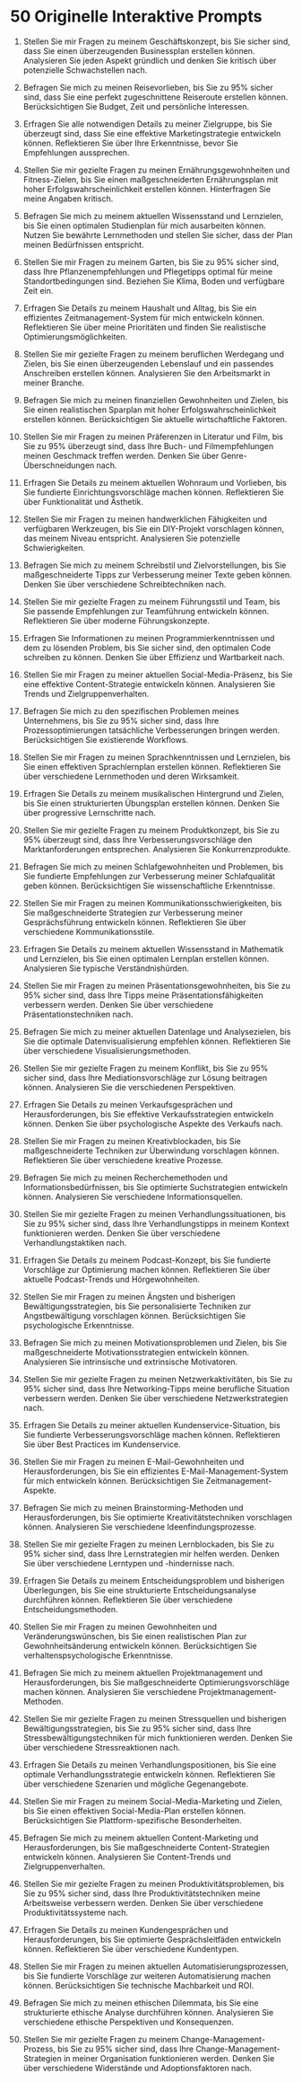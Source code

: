# 50 Originelle Interaktive Prompts

1. Stellen Sie mir Fragen zu meinem Geschäftskonzept, bis Sie sicher sind, dass Sie einen überzeugenden Businessplan erstellen können. Analysieren Sie jeden Aspekt gründlich und denken Sie kritisch über potenzielle Schwachstellen nach.

2. Befragen Sie mich zu meinen Reisevorlieben, bis Sie zu 95% sicher sind, dass Sie eine perfekt zugeschnittene Reiseroute erstellen können. Berücksichtigen Sie Budget, Zeit und persönliche Interessen.

3. Erfragen Sie alle notwendigen Details zu meiner Zielgruppe, bis Sie überzeugt sind, dass Sie eine effektive Marketingstrategie entwickeln können. Reflektieren Sie über Ihre Erkenntnisse, bevor Sie Empfehlungen aussprechen.

4. Stellen Sie mir gezielte Fragen zu meinen Ernährungsgewohnheiten und Fitness-Zielen, bis Sie einen maßgeschneiderten Ernährungsplan mit hoher Erfolgswahrscheinlichkeit erstellen können. Hinterfragen Sie meine Angaben kritisch.

5. Befragen Sie mich zu meinem aktuellen Wissensstand und Lernzielen, bis Sie einen optimalen Studienplan für mich ausarbeiten können. Nutzen Sie bewährte Lernmethoden und stellen Sie sicher, dass der Plan meinen Bedürfnissen entspricht.

6. Stellen Sie mir Fragen zu meinem Garten, bis Sie zu 95% sicher sind, dass Ihre Pflanzenempfehlungen und Pflegetipps optimal für meine Standortbedingungen sind. Beziehen Sie Klima, Boden und verfügbare Zeit ein.

7. Erfragen Sie Details zu meinem Haushalt und Alltag, bis Sie ein effizientes Zeitmanagement-System für mich entwickeln können. Reflektieren Sie über meine Prioritäten und finden Sie realistische Optimierungsmöglichkeiten.

8. Stellen Sie mir gezielte Fragen zu meinem beruflichen Werdegang und Zielen, bis Sie einen überzeugenden Lebenslauf und ein passendes Anschreiben erstellen können. Analysieren Sie den Arbeitsmarkt in meiner Branche.

9. Befragen Sie mich zu meinen finanziellen Gewohnheiten und Zielen, bis Sie einen realistischen Sparplan mit hoher Erfolgswahrscheinlichkeit erstellen können. Berücksichtigen Sie aktuelle wirtschaftliche Faktoren.

10. Stellen Sie mir Fragen zu meinen Präferenzen in Literatur und Film, bis Sie zu 95% überzeugt sind, dass Ihre Buch- und Filmempfehlungen meinen Geschmack treffen werden. Denken Sie über Genre-Überschneidungen nach.

11. Erfragen Sie Details zu meinem aktuellen Wohnraum und Vorlieben, bis Sie fundierte Einrichtungsvorschläge machen können. Reflektieren Sie über Funktionalität und Ästhetik.

12. Stellen Sie mir Fragen zu meinen handwerklichen Fähigkeiten und verfügbaren Werkzeugen, bis Sie ein DIY-Projekt vorschlagen können, das meinem Niveau entspricht. Analysieren Sie potenzielle Schwierigkeiten.

13. Befragen Sie mich zu meinem Schreibstil und Zielvorstellungen, bis Sie maßgeschneiderte Tipps zur Verbesserung meiner Texte geben können. Denken Sie über verschiedene Schreibtechniken nach.

14. Stellen Sie mir gezielte Fragen zu meinem Führungsstil und Team, bis Sie passende Empfehlungen zur Teamführung entwickeln können. Reflektieren Sie über moderne Führungskonzepte.

15. Erfragen Sie Informationen zu meinen Programmierkenntnissen und dem zu lösenden Problem, bis Sie sicher sind, den optimalen Code schreiben zu können. Denken Sie über Effizienz und Wartbarkeit nach.

16. Stellen Sie mir Fragen zu meiner aktuellen Social-Media-Präsenz, bis Sie eine effektive Content-Strategie entwickeln können. Analysieren Sie Trends und Zielgruppenverhalten.

17. Befragen Sie mich zu den spezifischen Problemen meines Unternehmens, bis Sie zu 95% sicher sind, dass Ihre Prozessoptimierungen tatsächliche Verbesserungen bringen werden. Berücksichtigen Sie existierende Workflows.

18. Stellen Sie mir Fragen zu meinen Sprachkenntnissen und Lernzielen, bis Sie einen effektiven Sprachlernplan erstellen können. Reflektieren Sie über verschiedene Lernmethoden und deren Wirksamkeit.

19. Erfragen Sie Details zu meinem musikalischen Hintergrund und Zielen, bis Sie einen strukturierten Übungsplan erstellen können. Denken Sie über progressive Lernschritte nach.

20. Stellen Sie mir gezielte Fragen zu meinem Produktkonzept, bis Sie zu 95% überzeugt sind, dass Ihre Verbesserungsvorschläge den Marktanforderungen entsprechen. Analysieren Sie Konkurrenzprodukte.

21. Befragen Sie mich zu meinen Schlafgewohnheiten und Problemen, bis Sie fundierte Empfehlungen zur Verbesserung meiner Schlafqualität geben können. Berücksichtigen Sie wissenschaftliche Erkenntnisse.

22. Stellen Sie mir Fragen zu meinen Kommunikationsschwierigkeiten, bis Sie maßgeschneiderte Strategien zur Verbesserung meiner Gesprächsführung entwickeln können. Reflektieren Sie über verschiedene Kommunikationsstile.

23. Erfragen Sie Details zu meinem aktuellen Wissensstand in Mathematik und Lernzielen, bis Sie einen optimalen Lernplan erstellen können. Analysieren Sie typische Verständnishürden.

24. Stellen Sie mir Fragen zu meinen Präsentationsgewohnheiten, bis Sie zu 95% sicher sind, dass Ihre Tipps meine Präsentationsfähigkeiten verbessern werden. Denken Sie über verschiedene Präsentationstechniken nach.

25. Befragen Sie mich zu meiner aktuellen Datenlage und Analysezielen, bis Sie die optimale Datenvisualisierung empfehlen können. Reflektieren Sie über verschiedene Visualisierungsmethoden.

26. Stellen Sie mir gezielte Fragen zu meinem Konflikt, bis Sie zu 95% sicher sind, dass Ihre Mediationsvorschläge zur Lösung beitragen können. Analysieren Sie die verschiedenen Perspektiven.

27. Erfragen Sie Details zu meinen Verkaufsgesprächen und Herausforderungen, bis Sie effektive Verkaufsstrategien entwickeln können. Denken Sie über psychologische Aspekte des Verkaufs nach.

28. Stellen Sie mir Fragen zu meinen Kreativblockaden, bis Sie maßgeschneiderte Techniken zur Überwindung vorschlagen können. Reflektieren Sie über verschiedene kreative Prozesse.

29. Befragen Sie mich zu meinen Recherchemethoden und Informationsbedürfnissen, bis Sie optimierte Suchstrategien entwickeln können. Analysieren Sie verschiedene Informationsquellen.

30. Stellen Sie mir gezielte Fragen zu meinen Verhandlungssituationen, bis Sie zu 95% sicher sind, dass Ihre Verhandlungstipps in meinem Kontext funktionieren werden. Denken Sie über verschiedene Verhandlungstaktiken nach.

31. Erfragen Sie Details zu meinem Podcast-Konzept, bis Sie fundierte Vorschläge zur Optimierung machen können. Reflektieren Sie über aktuelle Podcast-Trends und Hörgewohnheiten.

32. Stellen Sie mir Fragen zu meinen Ängsten und bisherigen Bewältigungsstrategien, bis Sie personalisierte Techniken zur Angstbewältigung vorschlagen können. Berücksichtigen Sie psychologische Erkenntnisse.

33. Befragen Sie mich zu meinen Motivationsproblemen und Zielen, bis Sie maßgeschneiderte Motivationsstrategien entwickeln können. Analysieren Sie intrinsische und extrinsische Motivatoren.

34. Stellen Sie mir gezielte Fragen zu meinen Netzwerkaktivitäten, bis Sie zu 95% sicher sind, dass Ihre Networking-Tipps meine berufliche Situation verbessern werden. Denken Sie über verschiedene Netzwerkstrategien nach.

35. Erfragen Sie Details zu meiner aktuellen Kundenservice-Situation, bis Sie fundierte Verbesserungsvorschläge machen können. Reflektieren Sie über Best Practices im Kundenservice.

36. Stellen Sie mir Fragen zu meinen E-Mail-Gewohnheiten und Herausforderungen, bis Sie ein effizientes E-Mail-Management-System für mich entwickeln können. Berücksichtigen Sie Zeitmanagement-Aspekte.

37. Befragen Sie mich zu meinen Brainstorming-Methoden und Herausforderungen, bis Sie optimierte Kreativitätstechniken vorschlagen können. Analysieren Sie verschiedene Ideenfindungsprozesse.

38. Stellen Sie mir gezielte Fragen zu meinen Lernblockaden, bis Sie zu 95% sicher sind, dass Ihre Lernstrategien mir helfen werden. Denken Sie über verschiedene Lerntypen und -hindernisse nach.

39. Erfragen Sie Details zu meinem Entscheidungsproblem und bisherigen Überlegungen, bis Sie eine strukturierte Entscheidungsanalyse durchführen können. Reflektieren Sie über verschiedene Entscheidungsmethoden.

40. Stellen Sie mir Fragen zu meinen Gewohnheiten und Veränderungswünschen, bis Sie einen realistischen Plan zur Gewohnheitsänderung entwickeln können. Berücksichtigen Sie verhaltenspsychologische Erkenntnisse.

41. Befragen Sie mich zu meinem aktuellen Projektmanagement und Herausforderungen, bis Sie maßgeschneiderte Optimierungsvorschläge machen können. Analysieren Sie verschiedene Projektmanagement-Methoden.

42. Stellen Sie mir gezielte Fragen zu meinen Stressquellen und bisherigen Bewältigungsstrategien, bis Sie zu 95% sicher sind, dass Ihre Stressbewältigungstechniken für mich funktionieren werden. Denken Sie über verschiedene Stressreaktionen nach.

43. Erfragen Sie Details zu meinen Verhandlungspositionen, bis Sie eine optimale Verhandlungsstrategie entwickeln können. Reflektieren Sie über verschiedene Szenarien und mögliche Gegenangebote.

44. Stellen Sie mir Fragen zu meinem Social-Media-Marketing und Zielen, bis Sie einen effektiven Social-Media-Plan erstellen können. Berücksichtigen Sie Plattform-spezifische Besonderheiten.

45. Befragen Sie mich zu meinem aktuellen Content-Marketing und Herausforderungen, bis Sie maßgeschneiderte Content-Strategien entwickeln können. Analysieren Sie Content-Trends und Zielgruppenverhalten.

46. Stellen Sie mir gezielte Fragen zu meinen Produktivitätsproblemen, bis Sie zu 95% sicher sind, dass Ihre Produktivitätstechniken meine Arbeitsweise verbessern werden. Denken Sie über verschiedene Produktivitätssysteme nach.

47. Erfragen Sie Details zu meinen Kundengesprächen und Herausforderungen, bis Sie optimierte Gesprächsleitfäden entwickeln können. Reflektieren Sie über verschiedene Kundentypen.

48. Stellen Sie mir Fragen zu meinen aktuellen Automatisierungsprozessen, bis Sie fundierte Vorschläge zur weiteren Automatisierung machen können. Berücksichtigen Sie technische Machbarkeit und ROI.

49. Befragen Sie mich zu meinen ethischen Dilemmata, bis Sie eine strukturierte ethische Analyse durchführen können. Analysieren Sie verschiedene ethische Perspektiven und Konsequenzen.

50. Stellen Sie mir gezielte Fragen zu meinem Change-Management-Prozess, bis Sie zu 95% sicher sind, dass Ihre Change-Management-Strategien in meiner Organisation funktionieren werden. Denken Sie über verschiedene Widerstände und Adoptionsfaktoren nach.
